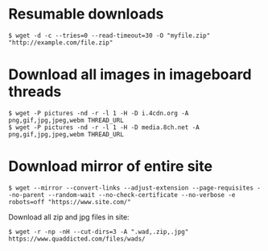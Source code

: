 # Resumable downloads
```shell
$ wget -d -c --tries=0 --read-timeout=30 -O "myfile.zip" "http://example.com/file.zip"
```

# Download all images in imageboard threads
```shell
$ wget -P pictures -nd -r -l 1 -H -D i.4cdn.org -A png,gif,jpg,jpeg,webm THREAD_URL
$ wget -P pictures -nd -r -l 1 -H -D media.8ch.net -A png,gif,jpg,jpeg,webm THREAD_URL
```

# Download mirror of entire site
```shell
$ wget --mirror --convert-links --adjust-extension --page-requisites --no-parent --random-wait --no-check-certificate --no-verbose -e robots=off "https://www.site.com/"
```

Download all zip and jpg files in site:
```
$ wget -r -np -nH --cut-dirs=3 -A ".wad,.zip,.jpg" https://www.quaddicted.com/files/wads/
```
